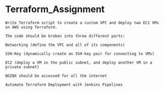 # Terraform_Assignment
    Write Terraform script to create a custom VPC and deploy two EC2 VMs on AWS using Terraform.

    The code should be broken into three different parts:

    Networking (define the VPC and all of its components)

    SSH-Key (dynamically create an SSH-key pair for connecting to VMs)

    EC2 (deploy a VM in the public subnet, and deploy another VM in a private subnet)

    NGINX should be accessed for all the internet

    Automate Terraform Deployment with Jenkins Pipelines

